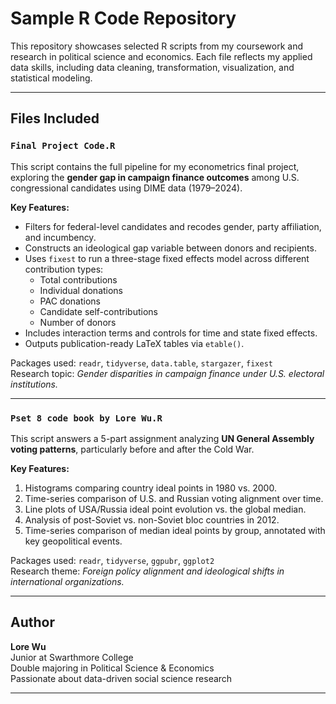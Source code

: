 # Sample R Code Repository

This repository showcases selected R scripts from my coursework and research in political science and economics. Each file reflects my applied data skills, including data cleaning, transformation, visualization, and statistical modeling.

---

## Files Included

### `Final Project Code.R`

This script contains the full pipeline for my econometrics final project, exploring the **gender gap in campaign finance outcomes** among U.S. congressional candidates using DIME data (1979–2024).

**Key Features:**
- Filters for federal-level candidates and recodes gender, party affiliation, and incumbency.
- Constructs an ideological gap variable between donors and recipients.
- Uses `fixest` to run a three-stage fixed effects model across different contribution types:
  - Total contributions
  - Individual donations
  - PAC donations
  - Candidate self-contributions
  - Number of donors
- Includes interaction terms and controls for time and state fixed effects.
- Outputs publication-ready LaTeX tables via `etable()`.

Packages used: `readr`, `tidyverse`, `data.table`, `stargazer`, `fixest`  
Research topic: *Gender disparities in campaign finance under U.S. electoral institutions.*

---

### `Pset 8 code book by Lore Wu.R`

This script answers a 5-part assignment analyzing **UN General Assembly voting patterns**, particularly before and after the Cold War.

**Key Features:**
1. Histograms comparing country ideal points in 1980 vs. 2000.
2. Time-series comparison of U.S. and Russian voting alignment over time.
3. Line plots of USA/Russia ideal point evolution vs. the global median.
4. Analysis of post-Soviet vs. non-Soviet bloc countries in 2012.
5. Time-series comparison of median ideal points by group, annotated with key geopolitical events.

Packages used: `readr`, `tidyverse`, `ggpubr`, `ggplot2`  
Research theme: *Foreign policy alignment and ideological shifts in international organizations.*

---

## Author

**Lore Wu**  
Junior at Swarthmore College  
Double majoring in Political Science & Economics  
Passionate about data-driven social science research 

---


